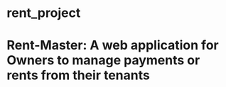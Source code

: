 # rent_project
 # Rent-Master:  A web application for Owners to manage payments or rents from their tenants
